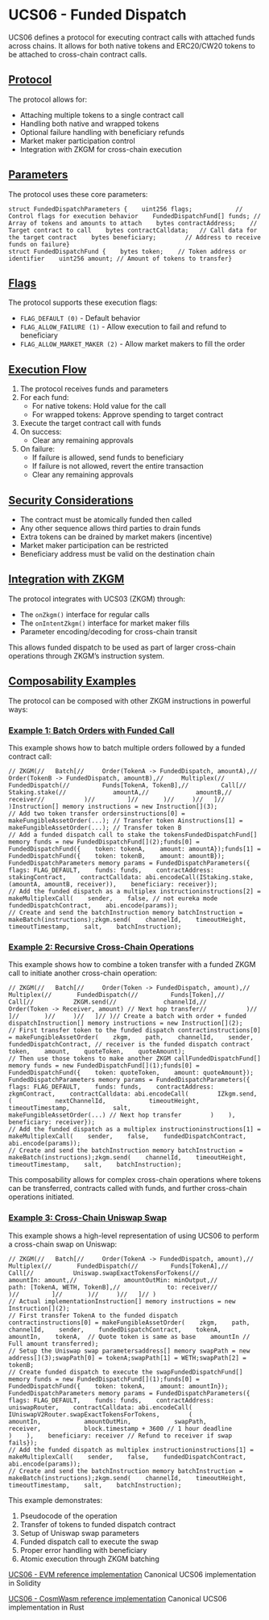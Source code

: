 UCS06 - Funded Dispatch
=======================

UCS06 defines a protocol for executing contract calls with attached funds across chains. It allows for both native tokens and ERC20/CW20 tokens to be attached to cross-chain contract calls.

[Protocol](#protocol)
---------------------

The protocol allows for:

*   Attaching multiple tokens to a single contract call
*   Handling both native and wrapped tokens
*   Optional failure handling with beneficiary refunds
*   Market maker participation control
*   Integration with ZKGM for cross-chain execution

[Parameters](#parameters)
-------------------------

The protocol uses these core parameters:

    struct FundedDispatchParameters {    uint256 flags;            // Control flags for execution behavior    FundedDispatchFund[] funds; // Array of tokens and amounts to attach    bytes contractAddress;    // Target contract to call    bytes contractCalldata;   // Call data for the target contract    bytes beneficiary;        // Address to receive funds on failure}
    struct FundedDispatchFund {    bytes token;    // Token address or identifier    uint256 amount; // Amount of tokens to transfer}

[Flags](#flags)
---------------

The protocol supports these execution flags:

*   `FLAG_DEFAULT (0)` - Default behavior
*   `FLAG_ALLOW_FAILURE (1)` - Allow execution to fail and refund to beneficiary
*   `FLAG_ALLOW_MARKET_MAKER (2)` - Allow market makers to fill the order

[Execution Flow](#execution-flow)
---------------------------------

1.  The protocol receives funds and parameters
2.  For each fund:
    *   For native tokens: Hold value for the call
    *   For wrapped tokens: Approve spending to target contract
3.  Execute the target contract call with funds
4.  On success:
    *   Clear any remaining approvals
5.  On failure:
    *   If failure is allowed, send funds to beneficiary
    *   If failure is not allowed, revert the entire transaction
    *   Clear any remaining approvals

[Security Considerations](#security-considerations)
---------------------------------------------------

*   The contract must be atomically funded then called
*   Any other sequence allows third parties to drain funds
*   Extra tokens can be drained by market makers (incentive)
*   Market maker participation can be restricted
*   Beneficiary address must be valid on the destination chain

[Integration with ZKGM](#integration-with-zkgm)
-----------------------------------------------

The protocol integrates with UCS03 (ZKGM) through:

*   The `onZkgm()` interface for regular calls
*   The `onIntentZkgm()` interface for market maker fills
*   Parameter encoding/decoding for cross-chain transit

This allows funded dispatch to be used as part of larger cross-chain operations through ZKGM’s instruction system.

[Composability Examples](#composability-examples)
-------------------------------------------------

The protocol can be composed with other ZKGM instructions in powerful ways:

### [Example 1: Batch Orders with Funded Call](#example-1-batch-orders-with-funded-call)

This example shows how to batch multiple orders followed by a funded contract call:

    // ZKGM(//   Batch[//     Order(TokenA -> FundedDispatch, amountA),//     Order(TokenB -> FundedDispatch, amountB),//     Multiplex(//       FundedDispatch(//         Funds[TokenA, TokenB],//         Call[//           Staking.stake(//             amountA,//             amountB,//             receiver//           )//         ]//       )//     )//   ]// )Instruction[] memory instructions = new Instruction[](3);
    // Add two token transfer ordersinstructions[0] = makeFungibleAssetOrder(...); // Transfer token Ainstructions[1] = makeFungibleAssetOrder(...); // Transfer token B
    // Add a funded dispatch call to stake the tokensFundedDispatchFund[] memory funds = new FundedDispatchFund[](2);funds[0] = FundedDispatchFund({    token: tokenA,    amount: amountA});funds[1] = FundedDispatchFund({    token: tokenB,    amount: amountB});
    FundedDispatchParameters memory params = FundedDispatchParameters({    flags: FLAG_DEFAULT,    funds: funds,    contractAddress: stakingContract,    contractCalldata: abi.encodeCall(IStaking.stake, (amountA, amountB, receiver)),    beneficiary: receiver});
    // Add the funded dispatch as a multiplex instructioninstructions[2] = makeMultiplexCall(    sender,    false, // not eureka mode    fundedDispatchContract,    abi.encode(params));
    // Create and send the batchInstruction memory batchInstruction = makeBatch(instructions);zkgm.send(    channelId,    timeoutHeight,    timeoutTimestamp,    salt,    batchInstruction);

### [Example 2: Recursive Cross-Chain Operations](#example-2-recursive-cross-chain-operations)

This example shows how to combine a token transfer with a funded ZKGM call to initiate another cross-chain operation:

    // ZKGM(//   Batch[//     Order(Token -> FundedDispatch, amount),//     Multiplex(//       FundedDispatch(//         Funds[Token],//         Call[//           ZKGM.send(//             channelId,//             Order(Token -> Receiver, amount) // Next hop transfer//           )//         ]//       )//     )//   ]// )// Create a batch with order + funded dispatchInstruction[] memory instructions = new Instruction[](2);
    // First transfer token to the funded dispatch contractinstructions[0] = makeFungibleAssetOrder(    zkgm,    path,    channelId,    sender,    fundedDispatchContract, // receiver is the funded dispatch contract    token,    amount,    quoteToken,    quoteAmount);
    // Then use those tokens to make another ZKGM callFundedDispatchFund[] memory funds = new FundedDispatchFund[](1);funds[0] = FundedDispatchFund({    token: quoteToken,    amount: quoteAmount});
    FundedDispatchParameters memory params = FundedDispatchParameters({    flags: FLAG_DEFAULT,    funds: funds,    contractAddress: zkgmContract,    contractCalldata: abi.encodeCall(        IZkgm.send,        (            nextChannelId,            timeoutHeight,            timeoutTimestamp,            salt,            makeFungibleAssetOrder(...) // Next hop transfer        )    ),    beneficiary: receiver});
    // Add the funded dispatch as a multiplex instructioninstructions[1] = makeMultiplexCall(    sender,    false,    fundedDispatchContract,    abi.encode(params));
    // Create and send the batchInstruction memory batchInstruction = makeBatch(instructions);zkgm.send(    channelId,    timeoutHeight,    timeoutTimestamp,    salt,    batchInstruction);

This composability allows for complex cross-chain operations where tokens can be transferred, contracts called with funds, and further cross-chain operations initiated.

### [Example 3: Cross-Chain Uniswap Swap](#example-3-cross-chain-uniswap-swap)

This example shows a high-level representation of using UCS06 to perform a cross-chain swap on Uniswap:

    // ZKGM(//   Batch[//     Order(TokenA -> FundedDispatch, amount),//     Multiplex(//       FundedDispatch(//         Funds[TokenA],//         Call[//           Uniswap.swapExactTokensForTokens(//             amountIn: amount,//             amountOutMin: minOutput,//             path: [TokenA, WETH, TokenB],//             to: receiver//           )//         ]//       )//     )//   ]// )
    // Actual implementationInstruction[] memory instructions = new Instruction[](2);
    // First transfer TokenA to the funded dispatch contractinstructions[0] = makeFungibleAssetOrder(    zkgm,    path,    channelId,    sender,    fundedDispatchContract,    tokenA,    amountIn,    tokenA,  // Quote token is same as base    amountIn // Full amount transferred);
    // Setup the Uniswap swap parametersaddress[] memory swapPath = new address[](3);swapPath[0] = tokenA;swapPath[1] = WETH;swapPath[2] = tokenB;
    // Create funded dispatch to execute the swapFundedDispatchFund[] memory funds = new FundedDispatchFund[](1);funds[0] = FundedDispatchFund({    token: tokenA,    amount: amountIn});
    FundedDispatchParameters memory params = FundedDispatchParameters({    flags: FLAG_DEFAULT,    funds: funds,    contractAddress: uniswapRouter,    contractCalldata: abi.encodeCall(        IUniswapV2Router.swapExactTokensForTokens,        (            amountIn,            amountOutMin,            swapPath,            receiver,            block.timestamp + 3600 // 1 hour deadline        )    ),    beneficiary: receiver // Refund to receiver if swap fails});
    // Add the funded dispatch as multiplex instructioninstructions[1] = makeMultiplexCall(    sender,    false,    fundedDispatchContract,    abi.encode(params));
    // Create and send the batchInstruction memory batchInstruction = makeBatch(instructions);zkgm.send(    channelId,    timeoutHeight,    timeoutTimestamp,    salt,    batchInstruction);

This example demonstrates:

1.  Pseudocode of the operation
2.  Transfer of tokens to funded dispatch contract
3.  Setup of Uniswap swap parameters
4.  Funded dispatch call to execute the swap
5.  Proper error handling with beneficiary
6.  Atomic execution through ZKGM batching

[UCS06 - EVM reference implementation](https://github.com/unionlabs/union/blob/main/evm/contracts/apps/ucs/06-funded-dispatch/FundedDispatch.sol) Canonical UCS06 implementation in Solidity

[UCS06 - CosmWasm reference implementation](https://github.com/unionlabs/union/tree/main/cosmwasm/ibc-union/app/ucs06-funded-dispatch) Canonical UCS06 implementation in Rust
